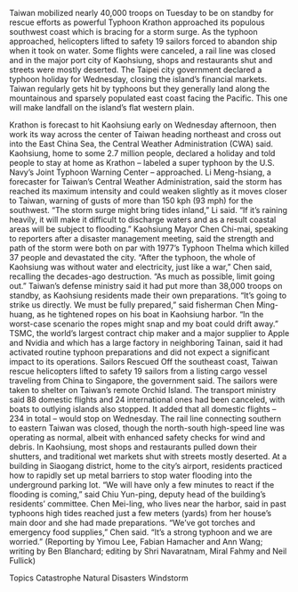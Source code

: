 Taiwan mobilized nearly 40,000 troops on Tuesday to be on standby for rescue efforts as powerful Typhoon Krathon approached its populous southwest coast which is bracing for a storm surge.
As the typhoon approached, helicopters lifted to safety 19 sailors forced to abandon ship when it took on water.
Some flights were canceled, a rail line was closed and in the major port city of Kaohsiung, shops and restaurants shut and streets were mostly deserted. The Taipei city government declared a typhoon holiday for Wednesday, closing the island’s financial markets.
Taiwan regularly gets hit by typhoons but they generally land along the mountainous and sparsely populated east coast facing the Pacific. This one will make landfall on the island’s flat western plain.

Krathon is forecast to hit Kaohsiung early on Wednesday afternoon, then work its way across the center of Taiwan heading northeast and cross out into the East China Sea, the Central Weather Administration (CWA) said.
Kaohsiung, home to some 2.7 million people, declared a holiday and told people to stay at home as Krathon – labeled a super typhoon by the U.S. Navy’s Joint Typhoon Warning Center – approached.
Li Meng-hsiang, a forecaster for Taiwan’s Central Weather Administration, said the storm has reached its maximum intensity and could weaken slightly as it moves closer to Taiwan, warning of gusts of more than 150 kph (93 mph) for the southwest.
“The storm surge might bring tides inland,” Li said. “If it’s raining heavily, it will make it difficult to discharge waters and as a result coastal areas will be subject to flooding.”
Kaohsiung Mayor Chen Chi-mai, speaking to reporters after a disaster management meeting, said the strength and path of the storm were both on par with 1977’s Typhoon Thelma which killed 37 people and devastated the city.
“After the typhoon, the whole of Kaohsiung was without water and electricity, just like a war,” Chen said, recalling the decades-ago destruction. “As much as possible, limit going out.”
Taiwan’s defense ministry said it had put more than 38,000 troops on standby, as Kaohsiung residents made their own preparations.
“It’s going to strike us directly. We must be fully prepared,” said fisherman Chen Ming-huang, as he tightened ropes on his boat in Kaohsiung harbor. “In the worst-case scenario the ropes might snap and my boat could drift away.”
TSMC, the world’s largest contract chip maker and a major supplier to Apple and Nvidia and which has a large factory in neighboring Tainan, said it had activated routine typhoon preparations and did not expect a significant impact to its operations.
Sailors Rescued
Off the southeast coast, Taiwan rescue helicopters lifted to safety 19 sailors from a listing cargo vessel traveling from China to Singapore, the government said. The sailors were taken to shelter on Taiwan’s remote Orchid Island.
The transport ministry said 88 domestic flights and 24 international ones had been canceled, with boats to outlying islands also stopped. It added that all domestic flights – 234 in total – would stop on Wednesday.
The rail line connecting southern to eastern Taiwan was closed, though the north-south high-speed line was operating as normal, albeit with enhanced safety checks for wind and debris.
In Kaohsiung, most shops and restaurants pulled down their shutters, and traditional wet markets shut with streets mostly deserted.
At a building in Siaogang district, home to the city’s airport, residents practiced how to rapidly set up metal barriers to stop water flooding into the underground parking lot.
“We will have only a few minutes to react if the flooding is coming,” said Chiu Yun-ping, deputy head of the building’s residents’ committee.
Chen Mei-ling, who lives near the harbor, said in past typhoons high tides reached just a few meters (yards) from her house’s main door and she had made preparations.
“We’ve got torches and emergency food supplies,” Chen said. “It’s a strong typhoon and we are worried.”
(Reporting by Yimou Lee, Fabian Hamacher and Ann Wang; writing by Ben Blanchard; editing by Shri Navaratnam, Miral Fahmy and Neil Fullick)

Topics
Catastrophe
Natural Disasters
Windstorm
